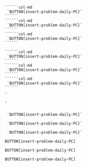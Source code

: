 
```````col
``````col-md
 `BUTTON[insert-problem-daily-PC]`
``````
``````col-md
 `BUTTON[insert-problem-daily-PC]`
``````
``````col-md
 `BUTTON[insert-problem-daily-PC]`
``````
```````


```````col
``````col-md
 `BUTTON[insert-problem-daily-PC]`
``````
``````col-md
 `BUTTON[insert-problem-daily-PC]`
``````
``````col-md
 `BUTTON[insert-problem-daily-PC]`
``````
.

.

```````


```````col

 `BUTTON[insert-problem-daily-PC]`

 `BUTTON[insert-problem-daily-PC]`

 `BUTTON[insert-problem-daily-PC]`

```````

 `BUTTON[insert-problem-daily-PC]`

 `BUTTON[insert-problem-daily-PC]`

 `BUTTON[insert-problem-daily-PC]`
